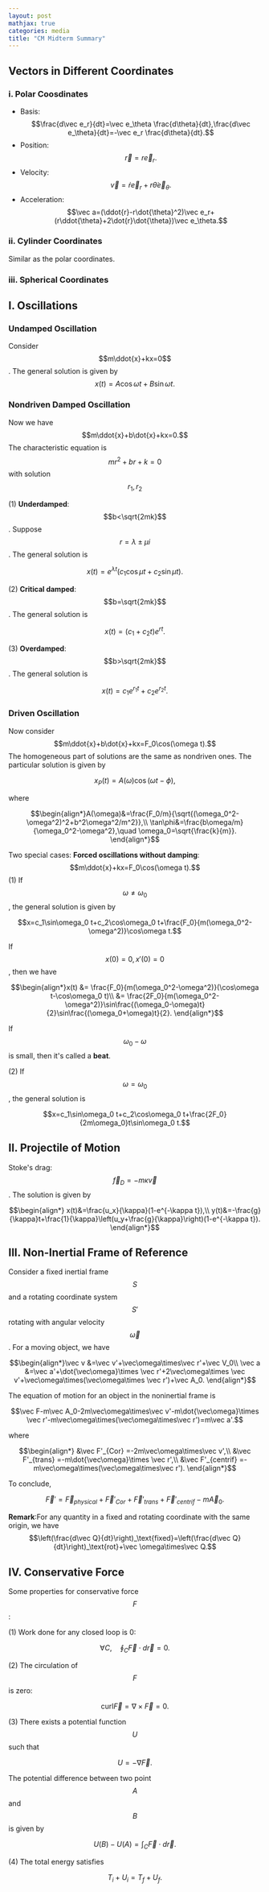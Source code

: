```yaml
---
layout: post
mathjax: true
categories: media
title: "CM Midterm Summary"
---
```

## Vectors in Different Coordinates
### i. Polar Coosdinates
* Basis: $$\frac{d\vec e_r}{dt}=\vec e_\theta \frac{d\theta}{dt},\frac{d\vec e_\theta}{dt}=-\vec e_r \frac{d\theta}{dt}.$$
* Position: $$\vec r=r\vec e_r.$$
* Velocity: $$\vec v=\dot{r}\vec e_r+r\dot{\theta}\vec e_\theta. $$
* Acceleration: $$\vec a=(\ddot{r}-r\dot{\theta}^2)\vec e_r+(r\ddot{\theta}+2\dot{r}\dot{\theta})\vec e_\theta.$$

### ii. Cylinder Coordinates
Similar as the polar coordinates.

### iii. Spherical Coordinates

## I. Oscillations
### Undamped Oscillation
Consider $$m\ddot{x}+kx=0$$. The general solution is given by 
$$x(t)=A\cos\omega t+B\sin\omega t.$$

### Nondriven Damped Oscillation
Now we have $$m\ddot{x}+b\dot{x}+kx=0.$$ The characteristic equation is $$mr^2+br+k=0$$ with solution $$r_1,r_2$$

(1) **Underdamped**: $$b<\sqrt{2mk}$$. Suppose $$r=\lambda\pm\mu i$$. The general solution is

$$x(t)=e^{\lambda t}(c_1\cos\mu t+c_2\sin\mu t).$$

(2) **Critical damped**: $$b=\sqrt{2mk}$$. The general solution is

$$x(t)=(c_1+c_2t)e^{rt}.$$

(3) **Overdamped**: $$b>\sqrt{2mk}$$. The general solution is

$$x(t)=c_1e^{r_1t}+c_2e^{r_2t}.$$

### Driven Oscillation
Now consider $$m\ddot{x}+b\dot{x}+kx=F_0\cos(\omega t).$$ The homogeneous part of solutions are the same as nondriven ones. The particular solution is given by

$$x_P(t)=A(\omega)\cos(\omega t-\phi),$$

where

$$\begin{align*}A(\omega)&=\frac{F_0/m}{\sqrt{(\omega_0^2-\omega^2)^2+b^2\omega^2/m^2}},\\
\tan\phi&=\frac{b\omega/m}{\omega_0^2-\omega^2},\quad \omega_0=\sqrt{\frac{k}{m}}.
\end{align*}$$

Two special cases:
**Forced oscillations without damping**: $$m\ddot{x}+kx=F_0\cos(\omega t).$$ 
(1) If $$\omega\neq\omega_0$$, the general solution is given by

$$x=c_1\sin\omega_0 t+c_2\cos\omega_0 t+\frac{F_0}{m(\omega_0^2-\omega^2)}\cos\omega t.$$

If $$x(0)=0,x'(0)=0$$, then we have

$$\begin{align*}x(t) &= \frac{F_0}{m(\omega_0^2-\omega^2)}(\cos\omega t-\cos\omega_0 t)\\
&= \frac{2F_0}{m(\omega_0^2-\omega^2)}\sin\frac{(\omega_0-\omega)t}{2}\sin\frac{(\omega_0+\omega)t}{2}.
\end{align*}$$

If $$\omega_0-\omega$$ is small, then it's called a **beat**.

(2) If $$\omega=\omega_0$$, the general solution is

$$x=c_1\sin\omega_0 t+c_2\cos\omega_0 t+\frac{2F_0}{2m\omega_0}t\sin\omega_0 t.$$

## II. Projectile of Motion
Stoke's drag: $$\vec f_D=-m\kappa\vec v $$. The solution is given by

$$\begin{align*}
x(t)&=\frac{u_x}{\kappa}(1-e^{-\kappa t}),\\
y(t)&=-\frac{g}{\kappa}t+\frac{1}{\kappa}\left(u_y+\frac{g}{\kappa}\right)(1-e^{-\kappa t}).
\end{align*}$$

## III. Non-Inertial Frame of Reference
Consider a fixed inertial frame $$S$$ and a rotating coordinate system $$S'$$ rotating with angular velocity $$\vec\omega$$. For a moving object, we have

$$\begin{align*}\vec v &=\vec v'+\vec\omega\times\vec r'+\vec V_0\\
\vec a &=\vec a'+\dot{\vec\omega}\times \vec r'+2\vec\omega\times \vec v'+\vec\omega\times(\vec\omega\times \vec r')+\vec A_0.
\end{align*}$$

The equation of motion for an object in the noninertial frame is

$$\vec F-m\vec A_0-2m\vec\omega\times\vec v'-m\dot{\vec\omega}\times \vec r'-m\vec\omega\times(\vec\omega\times\vec r')=m\vec a'.$$

where

$$\begin{align*}
&\vec F'_{Cor} =-2m\vec\omega\times\vec v',\\
&\vec F'_{trans} =-m\dot{\vec\omega}\times \vec r',\\
&\vec F'_{centrif} =-m\vec\omega\times(\vec\omega\times\vec r').
\end{align*}$$

To conclude,

$$\vec F'=\vec F_{physical}+\vec F'_{Cor}+\vec F'_{trans}+\vec F'_{centrif}-m\vec A_0.$$

**Remark**:For any quantity in a fixed and rotating coordinate with the same origin, we have
$$\left(\frac{d\vec Q}{dt}\right)_\text{fixed}=\left(\frac{d\vec Q}{dt}\right)_\text{rot}+\vec \omega\times\vec Q.$$
## IV. Conservative Force
Some properties for conservative force $$F$$:

(1) Work done for any closed loop is 0:

$$\forall C,\quad \oint_C \vec F\cdot d\vec r=0.$$

(2) The circulation of $$F$$ is zero:

$$\text{curl}\vec F=\nabla\times\vec F=0.$$

(3) There exists a potential function $$U$$ such that

$$U=-\nabla\vec F.$$

The potential difference between two point $$A$$ and $$B$$ is given by

$$U(B)-U(A)=\int_C \vec F\cdot d\vec r.$$

(4) The total energy satisfies

$$T_i+U_i=T_f+U_f.$$
